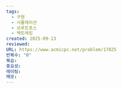 ```yaml
---
tags:
  - 구현
  - 시뮬레이션
  - 브루트포스
  - 백트래킹
created: 2025-09-13
reviewed:
URL: https://www.acmicpc.net/problem/17825
반복수: "0"
복습:
중요성:
레이팅:
메모:
---
```

